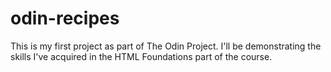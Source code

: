 # odin-recipes

This is my first project as part of The Odin Project.
I'll be demonstrating the skills I've acquired in the HTML Foundations part of the course.
